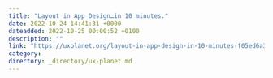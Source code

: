 ```yaml
---
title: "Layout in App Design…in 10 minutes."
date: 2022-10-24 14:41:31 +0000
dateadded: 2022-10-25 00:00:52 +0100
description: ""
link: "https://uxplanet.org/layout-in-app-design-in-10-minutes-f05ed6a32c44?source=rss----819cc2aaeee0---4"
category:
directory: _directory/ux-planet.md
---
```

